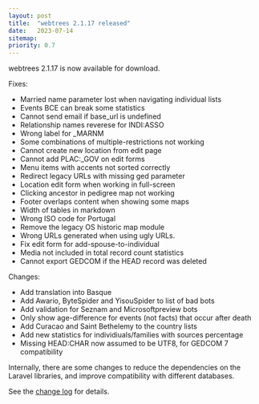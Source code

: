```yaml
---
layout: post
title:  "webtrees 2.1.17 released"
date:   2023-07-14
sitemap:
priority: 0.7
---
```


webtrees 2.1.17 is now available for download.

Fixes:

* Married name parameter lost when navigating individual lists
* Events BCE can break some statistics
* Cannot send email if base_url is undefined
* Relationship names reverese for INDI:ASSO
* Wrong label for _MARNM
* Some combinations of multiple-restrictions not working
* Cannot create new location from edit page
* Cannot add PLAC:_GOV on edit forms
* Menu items with accents not sorted correctly
* Redirect legacy URLs with missing ged parameter
* Location edit form when working in full-screen
* Clicking ancestor in pedigree map not working
* Footer overlaps content when showing some maps
* Width of tables in markdown
* Wrong ISO code for Portugal
* Remove the legacy OS historic map module
* Wrong URLs generated when using ugly URLs.
* Fix edit form for add-spouse-to-individual
* Media not included in total record count statistics
* Cannot export GEDCOM if the HEAD record was deleted

Changes:

* Add translation into Basque
* Add Awario, ByteSpider and YisouSpider to list of bad bots
* Add validation for Seznam and Microsoftpreview bots
* Only show age-difference for events (not facts) that occur after death
* Add Curacao and Saint Bethelemy to the country lists
* Add new statistics for individiuals/families with sources percentage
* Missing HEAD:CHAR now assumed to be UTF8, for GEDCOM 7 compatibility

Internally, there are some changes to reduce the dependencies on
the Laravel libraries, and improve compatibility with different databases.

See the [change log](https://github.com/fisharebest/webtrees/compare/2.1.16...2.1.17) for details.
